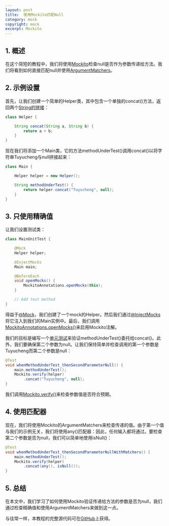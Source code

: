 ```yaml
---
layout: post
title:  使用Mockito匹配Null
category: mock
copyright: mock
excerpt: Mockito
---
```


## 1. 概述

在这个简短的教程中，我们将使用[Mockito](https://www.baeldung.com/mockito-annotations)检查null是否作为参数传递给方法。我们将看到如何直接匹配null并使用[ArgumentMatchers](https://www.baeldung.com/mockito-argument-matchers)。

## 2. 示例设置

首先，让我们创建一个简单的Helper类，其中包含一个单独的concat()方法，返回两个[String的拼接](https://www.baeldung.com/java-strings-concatenation)：

```java
class Helper {

    String concat(String a, String b) {
        return a + b;
    }
}
```

现在我们将添加一个Main类，它的方法methodUnderTest()调用concat()以将字符串Tuyucheng与null拼接起来：

```java
class Main {

    Helper helper = new Helper();

    String methodUnderTest() {
        return helper.concat("Tuyucheng", null);
    }
}
```

## 3. 只使用精确值

让我们设置测试类：

```java
class MainUnitTest {

    @Mock
    Helper helper;

    @InjectMocks
    Main main;

    @BeforeEach
    void openMocks() {
        MockitoAnnotations.openMocks(this);
    }

    // Add test method
}
```

得益于[@Mock](https://www.baeldung.com/mockito-annotations#mock-annotation)，我们创建了一个mock的Helper。然后我们通过[@InjectMocks](https://www.baeldung.com/mockito-annotations#injectmocks-annotation)将它注入到我们的Main实例中。最后，我们调用[MockitoAnnotations.openMocks()](https://www.baeldung.com/mockito-annotations#2-mockitoannotationsopenmocks)来启用Mockito注解。

我们的目标是编写一个[单元测试](https://www.baeldung.com/java-unit-testing-best-practices#whatIsUnitTesting)来验证methodUnderTest()委托给concat()。此外，我们要确保第二个参数为null。让我们保持简单并检查调用的第一个参数是Tuyucheng而第二个参数是null：

```java
@Test
void whenMethodUnderTest_thenSecondParameterNull() {
    main.methodUnderTest();
    Mockito.verify(helper)
        .concat("Tuyucheng", null);
}
```

我们调用[Mockito.verify()](https://www.baeldung.com/mockito-verify)来检查参数值是否符合预期。

## 4. 使用匹配器

现在，我们将使用Mockito的ArgumentMatchers来检查传递的值。由于第一个值与我们的示例无关，我们将使用any()匹配器：因此，任何输入都将通过。要检查第二个参数是否为null，我们可以简单地使用isNull()：

```java
@Test
void whenMethodUnderTest_thenSecondParameterNullWithMatchers() {
    main.methodUnderTest();
    Mockito.verify(helper)
        .concat(any(), isNull());
}
```

## 5. 总结

在本文中，我们学习了如何使用Mockito验证传递给方法的参数是否为null，我们通过检查精确值和使用ArgumentMatchers来做到这一点。

与往常一样，本教程的完整源代码可在[GitHub](https://github.com/tuyucheng7/taketoday-tutorial4j/tree/master/software.test/mockito-2)上获得。